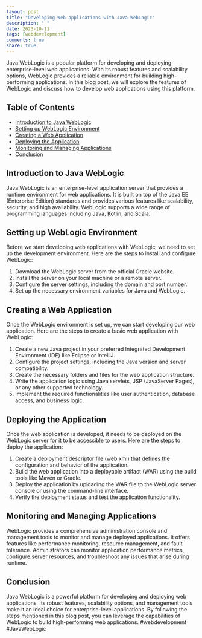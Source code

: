 ```yaml
---
layout: post
title: "Developing Web applications with Java WebLogic"
description: " "
date: 2023-10-11
tags: [webdevelopment]
comments: true
share: true
---
```


Java WebLogic is a popular platform for developing and deploying enterprise-level web applications. With its robust features and scalability options, WebLogic provides a reliable environment for building high-performing applications. In this blog post, we will explore the features of WebLogic and discuss how to develop web applications using this platform.

## Table of Contents
- [Introduction to Java WebLogic](#introduction-to-java-weblogic)
- [Setting up WebLogic Environment](#setting-up-weblogic-environment)
- [Creating a Web Application](#creating-a-web-application)
- [Deploying the Application](#deploying-the-application)
- [Monitoring and Managing Applications](#monitoring-and-managing-applications)
- [Conclusion](#conclusion)

## Introduction to Java WebLogic

Java WebLogic is an enterprise-level application server that provides a runtime environment for web applications. It is built on top of the Java EE (Enterprise Edition) standards and provides various features like scalability, security, and high availability. WebLogic supports a wide range of programming languages including Java, Kotlin, and Scala.

## Setting up WebLogic Environment

Before we start developing web applications with WebLogic, we need to set up the development environment. Here are the steps to install and configure WebLogic:

1. Download the WebLogic server from the official Oracle website.
2. Install the server on your local machine or a remote server.
3. Configure the server settings, including the domain and port number.
4. Set up the necessary environment variables for Java and WebLogic.

## Creating a Web Application

Once the WebLogic environment is set up, we can start developing our web application. Here are the steps to create a basic web application with WebLogic:

1. Create a new Java project in your preferred Integrated Development Environment (IDE) like Eclipse or IntelliJ.
2. Configure the project settings, including the Java version and server compatibility.
3. Create the necessary folders and files for the web application structure.
4. Write the application logic using Java servlets, JSP (JavaServer Pages), or any other supported technology.
5. Implement the required functionalities like user authentication, database access, and business logic.

## Deploying the Application

Once the web application is developed, it needs to be deployed on the WebLogic server for it to be accessible to users. Here are the steps to deploy the application:

1. Create a deployment descriptor file (web.xml) that defines the configuration and behavior of the application.
2. Build the web application into a deployable artifact (WAR) using the build tools like Maven or Gradle.
3. Deploy the application by uploading the WAR file to the WebLogic server console or using the command-line interface.
4. Verify the deployment status and test the application functionality.

## Monitoring and Managing Applications

WebLogic provides a comprehensive administration console and management tools to monitor and manage deployed applications. It offers features like performance monitoring, resource management, and fault tolerance. Administrators can monitor application performance metrics, configure server resources, and troubleshoot any issues that arise during runtime.

## Conclusion

Java WebLogic is a powerful platform for developing and deploying web applications. Its robust features, scalability options, and management tools make it an ideal choice for enterprise-level applications. By following the steps mentioned in this blog post, you can leverage the capabilities of WebLogic to build high-performing web applications. #webdevelopment #JavaWebLogic